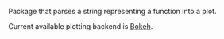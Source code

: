 Package that parses a string representing a function into a plot. 

Current available plotting backend is [Bokeh](https://bokeh.org/).
